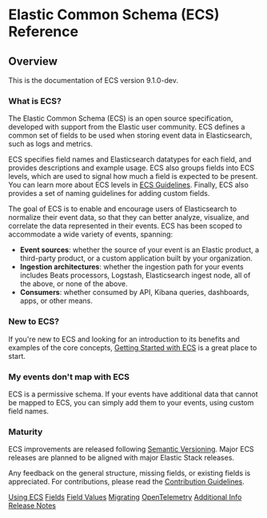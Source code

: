 # Elastic Common Schema (ECS) Reference

## Overview

This is the documentation of ECS version 9.1.0-dev.

### What is ECS?

The Elastic Common Schema (ECS) is an open source specification,
developed with support from the Elastic user community.
ECS defines a common set of fields to be used when storing event data in Elasticsearch,
such as logs and metrics.

ECS specifies field names and Elasticsearch datatypes for each field,
and provides descriptions and example usage.
ECS also groups fields into ECS levels, which are used to signal how much a field
is expected to be present. You can learn more about ECS levels in [ECS Guidelines](#ecs-guidelines).
Finally, ECS also provides a set of naming guidelines for adding custom fields.

The goal of ECS is to enable and encourage users of Elasticsearch to normalize their event data,
so that they can better analyze, visualize, and correlate the data represented in their events.
ECS has been scoped to accommodate a wide variety of events, spanning:

- **Event sources**: whether the source of your event is an Elastic product,
  a third-party product, or a custom application built by your organization.
- **Ingestion architectures**: whether the ingestion path for your events includes Beats processors,
  Logstash, Elasticsearch ingest node, all of the above, or none of the above.
- **Consumers**: whether consumed by API, Kibana queries, dashboards, apps, or other means.

### New to ECS?

If you're new to ECS and looking for an introduction to its benefits and examples of the
core concepts, [Getting Started with ECS](#ecs-getting-started) is a great place to start.

### My events don't map with ECS

ECS is a permissive schema. If your events have additional data that cannot be
mapped to ECS, you can simply add them to your events, using custom field names.

### Maturity

ECS improvements are released following [Semantic Versioning](https://semver.org/).
Major ECS releases are planned to be aligned with major Elastic Stack releases.

Any feedback on the general structure, missing fields, or existing fields is appreciated.
For contributions, please read the
[Contribution Guidelines](https://github.com/elastic/ecs/blob/master/CONTRIBUTING.md).

[Using ECS](using-ecs/index.md)
[Fields](fields/fields.md)
[Field Values](fields/field-values.md)
[Migrating](migrating/index.md)
[OpenTelemetry](opentelemetry/index.md)
[Additional Info](additional-info/index.md)
[Release Notes](release-notes/index.md)

